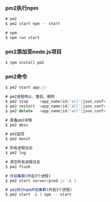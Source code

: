 ### pm2执行npm
```javascript
# pm2
$ pm2 start npm -- start

# npm
$ npm run start
```

### pm2添加至node.js项目
```javascript
$ npm install pm2
```

### pm2命令
```javascript
$ pm2 start app.js

# pm2进程停止、重启、删除
$ pm2 stop     <app_name|id|'all'|json_conf>
$ pm2 restart  <app_name|id|'all'|json_conf>
$ pm2 delete   <app_name|id|'all'|json_conf>

# 查看pm2详情
$ pm2 desc

# pm2监控
$ pm2 monit

# 所有进程日志
$ pm2 log

# 清空所有进程日志
$ pm2 flush

# 开启集群(开启3个进程)
$ pm2 start server/prod.js -i 3

# pm2执行npm开启集群(开启3个进程)
$ pm2 start -i 3 npm -- start
```
